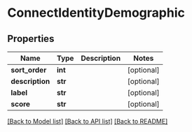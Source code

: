 # ConnectIdentityDemographic

## Properties
Name | Type | Description | Notes
------------ | ------------- | ------------- | -------------
**sort_order** | **int** |  | [optional] 
**description** | **str** |  | [optional] 
**label** | **str** |  | [optional] 
**score** | **str** |  | [optional] 

[[Back to Model list]](../README.md#documentation-for-models) [[Back to API list]](../README.md#documentation-for-api-endpoints) [[Back to README]](../README.md)

